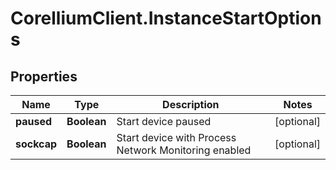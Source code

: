 # CorelliumClient.InstanceStartOptions

## Properties

Name | Type | Description | Notes
------------ | ------------- | ------------- | -------------
**paused** | **Boolean** | Start device paused | [optional] 
**sockcap** | **Boolean** | Start device with Process Network Monitoring enabled | [optional] 



